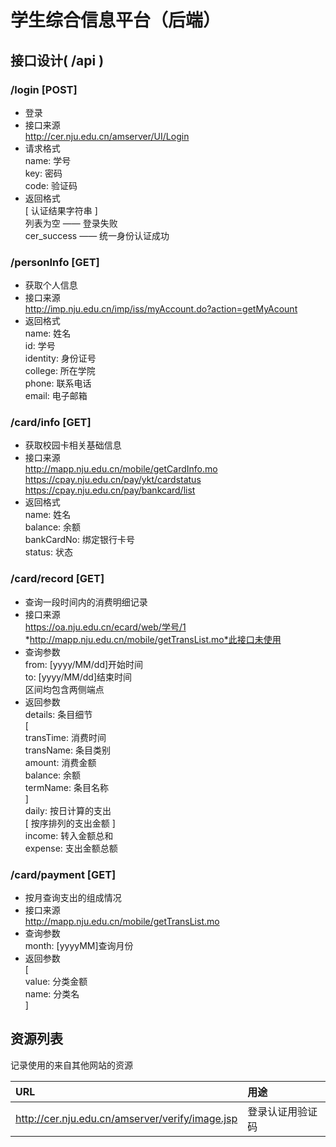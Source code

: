 # 学生综合信息平台（后端）

## 接口设计( /api )

### /login [POST]
* 登录
* 接口来源  
    http://cer.nju.edu.cn/amserver/UI/Login  
* 请求格式  
    name: 学号  
    key: 密码  
    code: 验证码  
* 返回格式  
    [ 认证结果字符串 ]  
    列表为空 —— 登录失败  
    cer_success —— 统一身份认证成功  
    
### /personInfo [GET]
* 获取个人信息
* 接口来源   
    http://imp.nju.edu.cn/imp/iss/myAccount.do?action=getMyAcount
* 返回格式  
    name: 姓名  
    id: 学号  
    identity: 身份证号  
    college: 所在学院  
    phone: 联系电话  
    email: 电子邮箱  
    
### /card/info [GET]
* 获取校园卡相关基础信息
* 接口来源  
    http://mapp.nju.edu.cn/mobile/getCardInfo.mo  
    https://cpay.nju.edu.cn/pay/ykt/cardstatus  
    https://cpay.nju.edu.cn/pay/bankcard/list
* 返回格式  
    name: 姓名  
    balance: 余额  
    bankCardNo: 绑定银行卡号  
    status: 状态  
    
### /card/record [GET]
* 查询一段时间内的消费明细记录
* 接口来源  
    https://oa.nju.edu.cn/ecard/web/学号/1  
    *http://mapp.nju.edu.cn/mobile/getTransList.mo*此接口未使用  
* 查询参数  
    from: [yyyy/MM/dd]开始时间  
    to: [yyyy/MM/dd]结束时间  
    区间均包含两侧端点   
* 返回参数  
    details: 条目细节  
        [  
        transTime: 消费时间  
        transName: 条目类别  
        amount: 消费金额  
        balance: 余额  
        termName: 条目名称  
        ]  
    daily: 按日计算的支出  
        [ 按序排列的支出金额 ]  
    income: 转入金额总和  
    expense: 支出金额总额  

### /card/payment [GET]
* 按月查询支出的组成情况
* 接口来源  
    http://mapp.nju.edu.cn/mobile/getTransList.mo  
* 查询参数  
    month: [yyyyMM]查询月份  
* 返回参数  
    [  
    value: 分类金额  
    name: 分类名  
    ]  
## 资源列表
记录使用的来自其他网站的资源  

|URL|用途|
|:---|:---|
|http://cer.nju.edu.cn/amserver/verify/image.jsp|登录认证用验证码|
